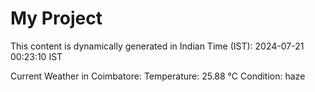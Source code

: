 # My Project

This content is dynamically generated in Indian Time (IST): 2024-07-21 00:23:10 IST


Current Weather in Coimbatore:
Temperature: 25.88 °C
Condition: haze
